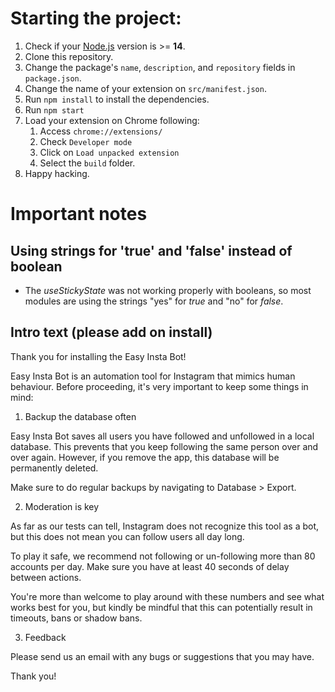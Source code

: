# Starting the project:

1. Check if your [Node.js](https://nodejs.org/) version is >= **14**.
2. Clone this repository.
3. Change the package's `name`, `description`, and `repository` fields in `package.json`.
4. Change the name of your extension on `src/manifest.json`.
5. Run `npm install` to install the dependencies.
6. Run `npm start`
7. Load your extension on Chrome following:
   1. Access `chrome://extensions/`
   2. Check `Developer mode`
   3. Click on `Load unpacked extension`
   4. Select the `build` folder.
8. Happy hacking.

# Important notes

## Using strings for 'true' and 'false' instead of boolean

- The _useStickyState_ was not working properly with booleans, so most modules are using the strings "yes" for _true_ and "no" for _false_.

## Intro text (please add on install)

Thank you for installing the Easy Insta Bot!

Easy Insta Bot is an automation tool for Instagram that mimics human behaviour. Before proceeding, it's very important to keep some things in mind:

1. Backup the database often

Easy Insta Bot saves all users you have followed and unfollowed in a local database. This prevents that you keep following the same person over and over again. However, if you remove the app, this database will be permanently deleted.

Make sure to do regular backups by navigating to Database > Export.

2. Moderation is key

As far as our tests can tell, Instagram does not recognize this tool as a bot, but this does not mean you can follow users all day long.

To play it safe, we recommend not following or un-following more than 80 accounts per day. Make sure you have at least 40 seconds of delay between actions.

You're more than welcome to play around with these numbers and see what works best for you, but kindly be mindful that this can potentially result in timeouts, bans or shadow bans.

3. Feedback

Please send us an email with any bugs or suggestions that you may have.

Thank you!
